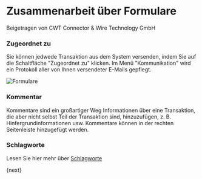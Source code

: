 # Zusammenarbeit über Formulare
<span class="text-muted contributed-by">Beigetragen von CWT Connector & Wire Technology GmbH</span>

### Zugeordnet zu

Sie können jedwede Transaktion aus dem System versenden, indem Sie auf die Schaltfläche "Zugeordnet zu" klicken. Im Menü "Kommunikation" wird ein Protokoll aller von Ihnen versendeter E-Mails gepflegt.

![Formulare]({{docs_base_url}}/assets/old_images/erpnext/forms.png)

### Kommentar

Kommentare sind ein großartiger Weg Informationen über eine Transaktion, die aber nicht selbst Teil der Transaktion sind, hinzuzufügen, z. B. Hinfergrundinformationen usw. Kommentare können in der rechten Seitenleiste hinzugefügt werden.

### Schlagworte

Lesen Sie hier mehr über [Schlagworte]({{docs_base_url}}/user/manual/en/collaboration-tools/tags.html)

{next}
